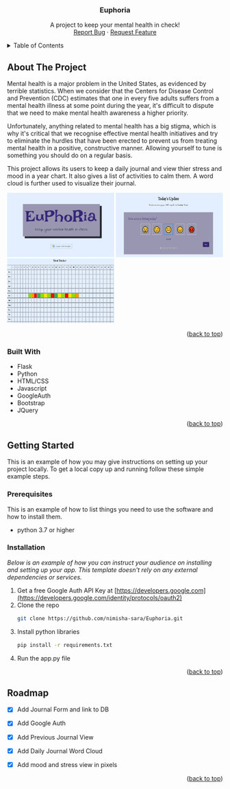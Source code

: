 <!-- PROJECT SHIELDS -->
<!--
*** I'm using markdown "reference style" links for readability.
*** Reference links are enclosed in brackets [ ] instead of parentheses ( ).
*** See the bottom of this document for the declaration of the reference variables
*** for contributors-url, forks-url, etc. This is an optional, concise syntax you may use.
*** https://www.markdownguide.org/basic-syntax/#reference-style-links
-->


<!-- PROJECT LOGO -->
<br />
<div align="center">

  <h3 align="center">Euphoria</h3>

  <p align="center">
    A project to keep your mental health in check!
    <br />
    <a href="https://github.com/nimisha-sara/Euphoria/issues">Report Bug</a>
    ·
    <a href="https://github.com/nimisha-sara/Euphoria/issues">Request Feature</a>
  </p>
</div>



<!-- TABLE OF CONTENTS -->
<details>
  <summary>Table of Contents</summary>
  <ol>
    <li>
      <a href="#about-the-project">About The Project</a>
      <ul>
        <li><a href="#built-with">Built With</a></li>
      </ul>
    </li>
    <li>
      <a href="#getting-started">Getting Started</a>
      <ul>
        <li><a href="#prerequisites">Prerequisites</a></li>
        <li><a href="#installation">Installation</a></li>
      </ul>
    </li>
<!--     <li><a href="#usage">Usage</a></li> -->
    <li><a href="#roadmap">Roadmap</a></li>
<!--     <li><a href="#contributing">Contributing</a></li> -->
<!--     <li><a href="#license">License</a></li> -->
<!--     <li><a href="#contact">Contact</a></li> -->
<!--     <li><a href="#acknowledgments">Acknowledgments</a></li> -->
  </ol>
</details>



<!-- ABOUT THE PROJECT -->
## About The Project

<!-- [![Product Name Screen Shot][product-screenshot]](https://example.com) -->

Mental health is a major problem in the United States, as evidenced by terrible statistics. When we consider that the Centers for Disease Control and Prevention (CDC) estimates that one in every five adults suffers from a mental health illness at some point during the year, it's difficult to dispute that we need to make mental health awareness a higher priority.

Unfortunately, anything related to mental health has a big stigma, which is why it's critical that we recognise effective mental health initiatives and try to eliminate the hurdles that have been erected to prevent us from treating mental health in a positive, constructive manner. Allowing yourself to tune is something you should do on a regular basis.

This project allows its users to keep a daily journal and view thier stress and mood in a year chart. It also gives a list of activities to calm them. A word cloud is further used to visualize their journal.

<img src="images/home.jpg" alt="Logo" width="250" height="150"> <img src="images/journal.jpg" alt="Logo" width="250" height="150"> <img src="images/tracker.jpg" alt="Logo" width="250" height="150">



<p align="right">(<a href="#top">back to top</a>)</p>



### Built With

* Flask
* Python
* HTML/CSS
* Javascript
* GoogleAuth
* Bootstrap
* JQuery

<p align="right">(<a href="#top">back to top</a>)</p>



<!-- GETTING STARTED -->
## Getting Started

This is an example of how you may give instructions on setting up your project locally.
To get a local copy up and running follow these simple example steps.

### Prerequisites

This is an example of how to list things you need to use the software and how to install them.
* python 3.7 or higher

### Installation

_Below is an example of how you can instruct your audience on installing and setting up your app. This template doesn't rely on any external dependencies or services._

1. Get a free Google Auth API Key at [https://developers.google.com](https://developers.google.com/identity/protocols/oauth2)
2. Clone the repo
   ```sh
   git clone https://github.com/nimisha-sara/Euphoria.git
   ```
3. Install python libraries
   ```sh
   pip install -r requirements.txt
   ```
4. Run the app.py file

<p align="right">(<a href="#top">back to top</a>)</p>


<!-- ROADMAP -->
## Roadmap

- [x] Add Journal Form and link to DB
- [x] Add Google Auth
- [x] Add Previous Journal View
- [x] Add Daily Journal Word Cloud
- [x] Add mood and stress view in pixels


<p align="right">(<a href="#top">back to top</a>)</p>
